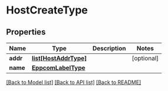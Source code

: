 # HostCreateType

## Properties
Name | Type | Description | Notes
------------ | ------------- | ------------- | -------------
**addr** | [**list[HostAddrType]**](HostAddrType.md) |  | [optional] 
**name** | [**EppcomLabelType**](EppcomLabelType.md) |  | 

[[Back to Model list]](../README.md#documentation-for-models) [[Back to API list]](../README.md#documentation-for-api-endpoints) [[Back to README]](../README.md)

